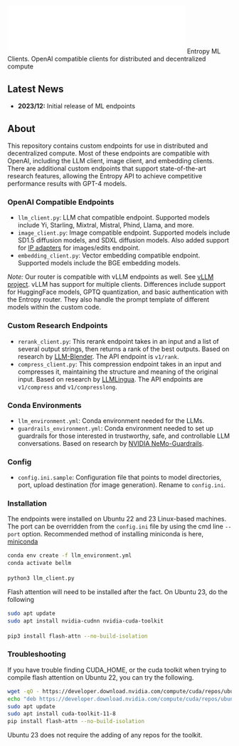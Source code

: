 
<img src="9on_whitex1.png" alt="Entropy ML Clients" width="400"/>
 Entropy ML Clients.  OpenAI compatible clients for distributed and decentralized compute

## Latest News

- **2023/12:** Initial release of ML endpoints

## About

This repository contains custom endpoints for use in distributed and decentralized compute. Most of these endpoints are compatible with OpenAI, including the LLM client, image client, and embedding clients. There are additional custom endpoints that support state-of-the-art research features, allowing the Entropy API to achieve competitive performance results with GPT-4 models.

### OpenAI Compatible Endpoints

- `llm_client.py`: LLM chat compatible endpoint. Supported models include Yi, Starling, Mixtral, Mistral, Phind, Llama, and more.
- `image_client.py`: Image compatible endpoint. Supported models include SD1.5 diffusion models, and SDXL diffusion models.  Also added support for [IP adapters](https://github.com/tencent-ailab/IP-Adapter) for images/edits endpoint.
- `embedding_client.py`: Vector embedding compatible endpoint. Supported models include the BGE embedding models.

_Note:_ Our router is compatible with vLLM endpoints as well. See [vLLM project](https://github.com/vllm-project/vllm). vLLM has support for multiple clients.  Differences include support for HuggingFace models, GPTQ quantization, and basic authentication with the Entropy router. They also handle the prompt template of different models within the custom code.

### Custom Research Endpoints

- `rerank_client.py`: This rerank endpoint takes in an input and a list of several output strings, then returns a rank of the best outputs. Based on research by [LLM-Blender](https://github.com/yuchenlin/LLM-Blender). The API endpoint is `v1/rank`.
- `compress_client.py`: This compression endpoint takes in an input and compresses it, maintaining the structure and meaning of the original input. Based on research by [LLMLingua](https://github.com/microsoft/LLMLingua). The API endpoints are `v1/compress` and `v1/compresslong`.

### Conda Environments

- `llm_environment.yml`: Conda environment needed for the LLMs.
- `guardrails_environment.yml`: Conda environment needed to set up guardrails for those interested in trustworthy, safe, and controllable LLM conversations. Based on research by [NVIDIA NeMo-Guardrails](https://github.com/NVIDIA/NeMo-Guardrails).

### Config

- `config.ini.sample`: Configuration file that points to model directories, port, upload destination (for image generation).  Rename to `config.ini`.

### Installation

The endpoints were installed on Ubuntu 22 and 23 Linux-based machines.  The port can be overridden from the `config.ini` file by using the cmd line `--port` option.  Recommended method of installing miniconda is here, [miniconda](https://docs.conda.io/projects/miniconda/en/latest/)

```bash
conda env create -f llm_environment.yml
conda activate bellm

python3 llm_client.py
```

Flash attention will need to be installed after the fact.  On Ubuntu 23, do the following

```bash
sudo apt update
sudo apt install nvidia-cudnn nvidia-cuda-toolkit

pip3 install flash-attn --no-build-isolation
```

### Troubleshooting

If you have trouble finding CUDA_HOME, or the cuda toolkit when trying to compile flash attention on Ubuntu 22, you can try the following.

```bash
wget -qO - https://developer.download.nvidia.com/compute/cuda/repos/ubuntu2204/x86_64/3bf863cc.pub | sudo gpg --dearmor -o /etc/apt/trusted.gpg.d/cuda.gpg
echo "deb https://developer.download.nvidia.com/compute/cuda/repos/ubuntu2204/x86_64 /" | sudo tee /etc/apt/sources.list.d/cuda.list
sudo apt update
sudo apt install cuda-toolkit-11-8
pip install flash-attn --no-build-isolation
```

Ubuntu 23 does not require the adding of any repos for the toolkit.